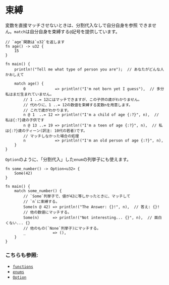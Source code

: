 # 束縛

変数を直接マッチさせないときは、分割代入なしで自分自身を参照
できません。`match`は自分自身を束縛する`@`記号を提供しています。

```rust,editable
// `age`関数は`u32`を返します
fn age() -> u32 {
    15
}

fn main() {
    println!("Tell me what type of person you are");  // あなたがどんな人かおしえて

    match age() {
        0             => println!("I'm not born yet I guess"),  // 多分私はまだ生まれていません。
        // 1 ..= 12にはマッチできますが、この子供の歳がわかりません。
        // 代わりに、1 ..= 12の数値を束縛する変数nを用意します。
        // これで歳がわかります。
        n @ 1  ..= 12 => println!("I'm a child of age {:?}", n),  // 私は{:?}歳の子供です
        n @ 13 ..= 19 => println!("I'm a teen of age {:?}", n),  // 私は{:?}歳のティーン(訳注: 10代の若者)です。
        // マッチしなかった場合の処理
        n             => println!("I'm an old person of age {:?}", n),
    }
}
```

`Option`のように、「分割代入」した`enum`の列挙子にも使えます。

```rust,editable
fn some_number() -> Option<u32> {
    Some(42)
}

fn main() {
    match some_number() {
        // `Some`列挙子で、値が42に等しかったときに、マッチして
        // `n`に束縛する。
        Some(n @ 42) => println!("The Answer: {}!", n),  // 答え: {}!
        // 他の数値にマッチする。
        Some(n)      => println!("Not interesting... {}", n),  // 面白くない... {}
        // 他のもの(`None`列挙子)にマッチする。
        _            => (),
    }
}
```

### こちらも参照:
- [`functions`][functions]
- [`enums`][enums]
- [`Option`][option]

[functions]: ../../fn.md
[enums]: ../../custom_types/enum.md
[option]: ../../std/option.md
